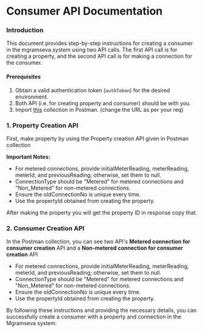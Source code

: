 # Consumer API Documentation

### Introduction

This document provides step-by-step instructions for creating a consumer in the mgramseva system using two API calls. The first API call is for creating a property, and the second API call is for making a connection for the consumer.

#### Prerequisites

1. Obtain a valid authentication token (`authToken`) for the desired environment.
2. Both API (i.e. for creating property and consumer) should be with you.
3. Import [this](https://web.postman.co/workspace/My-Workspace\~9f040a08-ea42-45f5-8e7b-4e79ceae42c7/collection/24183907-ecbf5436-a14f-4345-92fe-28d5e24569a5?action=share\&source=copy-link\&creator=24183907) collection in Postman. (change the URL as per your req)

### 1. Property Creation API

First, make property by using the Property creation API given in Postman collection

**Important Notes:**

* For metered connections, provide initialMeterReading, meterReading, meterId, and previousReading; otherwise, set them to null.
* ConnectionType should be "Metered" for metered connections and "Non\_Metered" for non-metered connections.
* Ensure the oldConnectionNo is unique every time.
* Use the propertyId obtained from creating the property.

After making the property you will get the property ID in response copy that.

### 2. Consumer Creation API

In the Postman collection, you can see two API's **Metered connection for consumer creation** API and a **Non-metered connection for consumer** **creation** API

* For metered connections, provide initialMeterReading, meterReading, meterId, and previousReading; otherwise, set them to null.
* ConnectionType should be "Metered" for metered connections and "Non\_Metered" for non-metered connections.
* Ensure the oldConnectionNo is unique every time.
* Use the propertyId obtained from creating the property.

By following these instructions and providing the necessary details, you can successfully create a consumer with a property and connection in the Mgramseva system.
